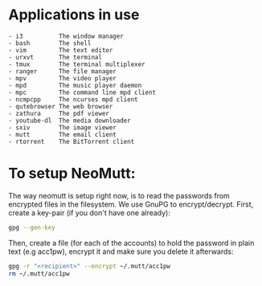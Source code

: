# Applications in use
```
- i3          The window manager
- bash        The shell
- vim         The text editor
- urxvt       The terminal
- tmux        The terminal multiplexer
- ranger      The file manager
- mpv         The video player
- mpd         The music player daemon
- mpc         The command line mpd client
- ncmpcpp     The ncurses mpd client
- qutebrowser The web browser
- zathura     The pdf viewer
- youtube-dl  The media downloader
- sxiv        The image viewer
- mutt        The email client
- rtorrent    The BitTorrent client
```

# To setup NeoMutt:
The way neomutt is setup right now, is to read the passwords from encrypted
files in the filesystem. We use GnuPG to encrypt/decrypt.
First, create a key-pair (if you don't have one already):
```bash
gpg --gen-key
```
Then, create a file (for each of the accounts) to hold the password in plain
text (e.g acc1pw), encrypt it and make sure you delete it afterwards:
```bash
gpg -r "<recipient>" --encrypt ~/.mutt/acc1pw
rm ~/.mutt/acc1pw
```
